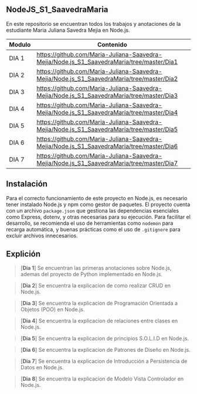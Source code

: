 ## NodeJS_S1_SaavedraMaria

En este repositorio se encuentran todos los trabajos y anotaciones de la estudiante Maria Juliana Savedra Mejia en Node.js.


| Modulo | Contenido |
|--|--|
| DIA 1 |https://github.com/Maria-Juliana-Saavedra-Mejia/Node.js_S1_SaavedraMaria/tree/master/Dia1|
| DIA 2 |https://github.com/Maria-Juliana-Saavedra-Mejia/Node.js_S1_SaavedraMaria/tree/master/Dia2|
| DIA 3 |https://github.com/Maria-Juliana-Saavedra-Mejia/Node.js_S1_SaavedraMaria/tree/master/Dia3|
| DIA 4 |https://github.com/Maria-Juliana-Saavedra-Mejia/Node.js_S1_SaavedraMaria/tree/master/Dia4|
| DIA 5 |https://github.com/Maria-Juliana-Saavedra-Mejia/Node.js_S1_SaavedraMaria/tree/master/Dia5|
| DIA 6 |https://github.com/Maria-Juliana-Saavedra-Mejia/Node.js_S1_SaavedraMaria/tree/master/Dia6|
| DIA 7 |https://github.com/Maria-Juliana-Saavedra-Mejia/Node.js_S1_SaavedraMaria/tree/master/Dia7|

## Instalación 

Para el correcto funcionamiento de este proyecto en Node.js, es necesario tener instalado Node.js y npm como gestor de paquetes. El proyecto cuenta con un archivo `package.json` que gestiona las dependencias esenciales como Express, dotenv, y otras necesarias para su ejecución. Para facilitar el desarrollo, se recomienda el uso de herramientas como `nodemon` para recarga automática, y buenas prácticas como el uso de `.gitignore` para excluir archivos innecesarios.


## Explición

> [**Dia 1**]
Se encuentran las primeras anotaciones sobre Node.js, ademas del proyecto de Python implementado en Node.js.

> [**Dia 2**]
Se encuentra la explicacion de como realizar CRUD en Node.js. 

> [**Dia 3**]
Se encuentra la explicacion de Programación Orientada a Objetos (POO) en Node.js. 

> [**Dia 4**]
Se encuentra la explicacion de relaciones entre clases en Node.js. 

> [**Dia 5**]
Se encuentra la explicacion de principios S.O.L.I.D en Node.js. 

> [**Dia 6**]
Se encuentra la explicacion de Patrones de Diseño en Node.js. 

> [**Dia 7**]
Se encuentra la explicacion de Introducción a Persistencia de Datos en Node.js. 

> [**Dia 8**]
Se encuentra la explicacion de Modelo Vista Controlador en Node.js. 